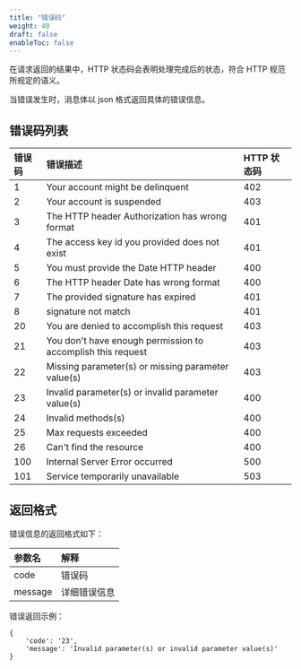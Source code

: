 ```yaml
---
title: "错误码"
weight: 40
draft: false
enableToc: false
---
```


在请求返回的结果中，HTTP 状态码会表明处理完成后的状态，符合 HTTP 规范所规定的语义。

当错误发生时，消息体以 json 格式返回具体的错误信息。

## 错误码列表

|错误码|错误描述|HTTP 状态码|
|:---|:---|:---|
|1|Your account might be delinquent|402|
|2|Your account is suspended|403|
|3|The HTTP header Authorization has wrong format|401|
|4|The access key id you provided does not exist|401|
|5|You must provide the Date HTTP header|400|
|6|The HTTP header Date has wrong format|400|
|7|The provided signature has expired|401|
|8|signature not match|401|
|20|You are denied to accomplish this request|403|
|21|You don't have enough permission to accomplish this request|403|
|22|Missing parameter(s) or missing parameter value(s)|403|
|23|Invalid parameter(s) or invalid parameter value(s)|400|
|24|Invalid methods(s)|400|
|25|Max requests exceeded|400|
|26|Can't find the resource|400|
|100|Internal Server Error occurred|500|
|101|Service temporarily unavailable|503|

## 返回格式

错误信息的返回格式如下：

|参数名|解释|
|:---|:---|
|code|错误码|
|message|详细错误信息|

错误返回示例：

```
{
    'code': '23',
    'message': 'Invalid parameter(s) or invalid parameter value(s)'
}
```

